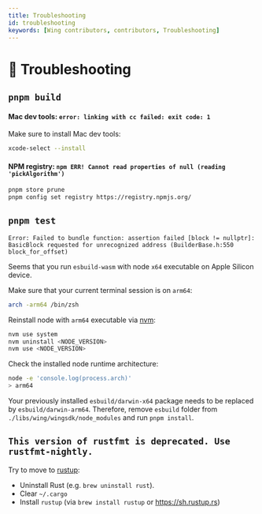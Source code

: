 ```yaml
---
title: Troubleshooting
id: troubleshooting
keywords: [Wing contributors, contributors, Troubleshooting]
---
```


# 🔨 Troubleshooting

## `pnpm build`

#### Mac dev tools: `error: linking with cc failed: exit code: 1`
Make sure to install Mac dev tools:
```sh
xcode-select --install
```

#### NPM registry: `npm ERR! Cannot read properties of null (reading 'pickAlgorithm')`
```sh
pnpm store prune
pnpm config set registry https://registry.npmjs.org/
```

## `pnpm test`

`Error: Failed to bundle function: assertion failed [block != nullptr]: BasicBlock requested for unrecognized address (BuilderBase.h:550 block_for_offset)`

Seems that you run `esbuild-wasm` with node `x64` executable on Apple Silicon device.

Make sure that your current terminal session is on `arm64`:
```sh
arch -arm64 /bin/zsh
```
Reinstall node with `arm64` executable via [nvm](https://github.com/nvm-sh/nvm):
```sh
nvm use system
nvm uninstall <NODE_VERSION>
nvm use <NODE_VERSION>
```
Check the installed node runtime architecture:
```sh
node -e 'console.log(process.arch)'
> arm64
```
Your previously installed `esbuild/darwin-x64` package needs to be replaced by `esbuild/darwin-arm64`. Therefore, remove `esbuild` folder from `./libs/wing/wingsdk/node_modules` and run `pnpm install`.

## `This version of rustfmt is deprecated. Use rustfmt-nightly.`

Try to move to [rustup]:

- Uninstall Rust (e.g. `brew uninstall rust`).
- Clear `~/.cargo` 
- Install `rustup` (via `brew install rustup` or https://sh.rustup.rs)

[rustup]: https://sh.rustup.rs
